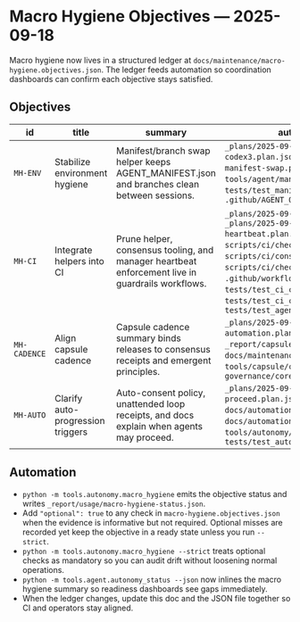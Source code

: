 # Macro Hygiene Objectives — 2025-09-18

Macro hygiene now lives in a structured ledger at `docs/maintenance/macro-hygiene.objectives.json`. The ledger feeds automation so coordination dashboards can confirm each objective stays satisfied.

## Objectives

| id | title | summary | automation signals |
| --- | --- | --- | --- |
| `MH-ENV` | Stabilize environment hygiene | Manifest/branch swap helper keeps AGENT_MANIFEST.json and branches clean between sessions. | `_plans/2025-09-18-manifest-helper-codex3.plan.json`, `_plans/2025-09-19-manifest-swap.plan.json`, `tools/agent/manifest_helper.py`, `tests/test_manifest_helper.py`, `.github/AGENT_ONBOARDING.md` |
| `MH-CI` | Integrate helpers into CI | Prune helper, consensus tooling, and manager heartbeat enforcement live in guardrails workflows. | `_plans/2025-09-18-prune-script.plan.json`, `_plans/2025-09-18-manager-heartbeat.plan.json`, `scripts/ci/check_consensus_receipts.py`, `scripts/ci/consensus_smoke.sh`, `scripts/ci/check_capsule_cadence.py`, `.github/workflows/guardrails.yml`, `tests/test_ci_check_consensus_receipts.py`, `tests/test_ci_check_capsule_cadence.py`, `tests/test_agent_bus_status.py` |
| `MH-CADENCE` | Align capsule cadence | Capsule cadence summary binds releases to consensus receipts and emergent principles. | `_plans/2025-09-21-capsule-cadence-automation.plan.json`, `_report/capsule/summary-latest.json`, `docs/maintenance/capsule-cadence.md`, `tools/capsule/cadence.py`, `governance/core/emergent-principles.jsonl` |
| `MH-AUTO` | Clarify auto-progression triggers | Auto-consent policy, unattended loop receipts, and docs explain when agents may proceed. | `_plans/2025-09-23-autonomy-auto-proceed.plan.json`, `docs/automation/autonomy-consent.json`, `docs/automation.md`, `tools/autonomy/next_step.py`, `tests/test_autonomy_next_step.py` |

## Automation

- `python -m tools.autonomy.macro_hygiene` emits the objective status and writes `_report/usage/macro-hygiene-status.json`.
- Add `"optional": true` to any check in `macro-hygiene.objectives.json` when the evidence is informative but not required. Optional misses are recorded yet keep the objective in a ready state unless you run `--strict`.
- `python -m tools.autonomy.macro_hygiene --strict` treats optional checks as mandatory so you can audit drift without loosening normal operations.
- `python -m tools.agent.autonomy_status --json` now inlines the macro hygiene summary so readiness dashboards see gaps immediately.
- When the ledger changes, update this doc and the JSON file together so CI and operators stay aligned.
